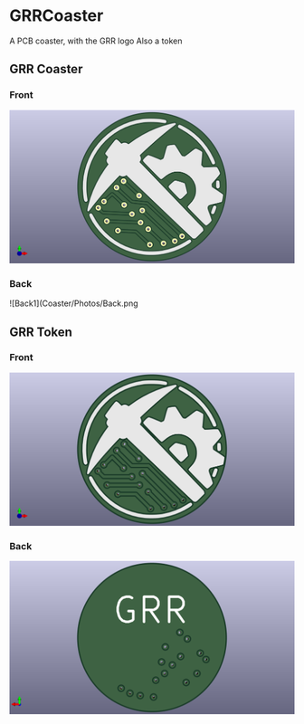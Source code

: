 # GRRCoaster
A PCB coaster, with the GRR logo
Also a token

## GRR Coaster

### Front
![Front1](Coaster/Photos/Front.png)

### Back
![Back1](Coaster/Photos/Back.png

## GRR Token

### Front
![Front2](Token/Photos/Front.png)

### Back
![Back2](Token/Photos/Back.png)
